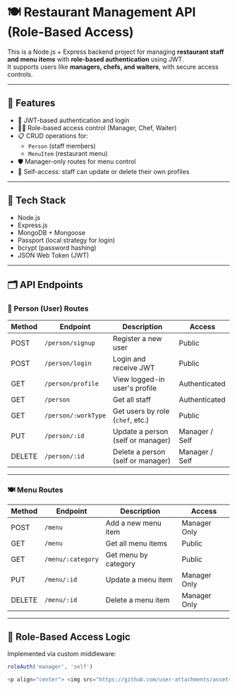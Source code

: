 # 🍽️ Restaurant Management API (Role-Based Access)

This is a Node.js + Express backend project for managing **restaurant staff and menu items** with **role-based authentication** using JWT.  
It supports users like **managers, chefs, and waiters**, with secure access controls.

---

## 🚀 Features

- 🔐 JWT-based authentication and login
- 🧑‍🍳 Role-based access control (Manager, Chef, Waiter)
- 📋 CRUD operations for:
  - `Person` (staff members)
  - `MenuItem` (restaurant menu)
- 🛡️ Manager-only routes for menu control
- 🔄 Self-access: staff can update or delete their own profiles

---

## 🧰 Tech Stack

- Node.js
- Express.js
- MongoDB + Mongoose
- Passport (local strategy for login)
- bcrypt (password hashing)
- JSON Web Token (JWT)

---

## 🗂️ API Endpoints

### 👤 Person (User) Routes

| Method | Endpoint              | Description                        | Access                     |
|--------|-----------------------|------------------------------------|----------------------------|
| POST   | `/person/signup`      | Register a new user                | Public                     |
| POST   | `/person/login`       | Login and receive JWT              | Public                     |
| GET    | `/person/profile`     | View logged-in user's profile      | Authenticated              |
| GET    | `/person`             | Get all staff                      | Authenticated              |
| GET    | `/person/:workType`   | Get users by role (`chef`, etc.)   | Public                     |
| PUT    | `/person/:id`         | Update a person (self or manager)  | Manager / Self             |
| DELETE | `/person/:id`         | Delete a person (self or manager)  | Manager / Self             |

---

### 🍽️ Menu Routes

| Method | Endpoint              | Description                      | Access        |
|--------|-----------------------|----------------------------------|---------------|
| POST   | `/menu`               | Add a new menu item              | Manager Only  |
| GET    | `/menu`               | Get all menu items               | Public        |
| GET    | `/menu/:category`     | Get menu by category             | Public        |
| PUT    | `/menu/:id`           | Update a menu item               | Manager Only  |
| DELETE | `/menu/:id`           | Delete a menu item               | Manager Only  |

---

## 🔐 Role-Based Access Logic

Implemented via custom middleware:

```js
roleAuth('manager', 'self')

<p align="center"> <img src="https://github.com/user-attachments/assets/861a548a-f84c-4199-a021-13a45846ac9a" alt="Signup/Login Screenshot" width="800" /> </p> <p align="center"> <img src="https://github.com/user-attachments/assets/5be0d52c-41be-441e-a952-556426ca0503" alt="Person API Screenshot" width="800" /> </p> <p align="center"> <img src="https://github.com/user-attachments/assets/03692382-ab82-4bf2-a450-886e264f94c0" alt="Menu API Screenshot" width="800" /> </p>
